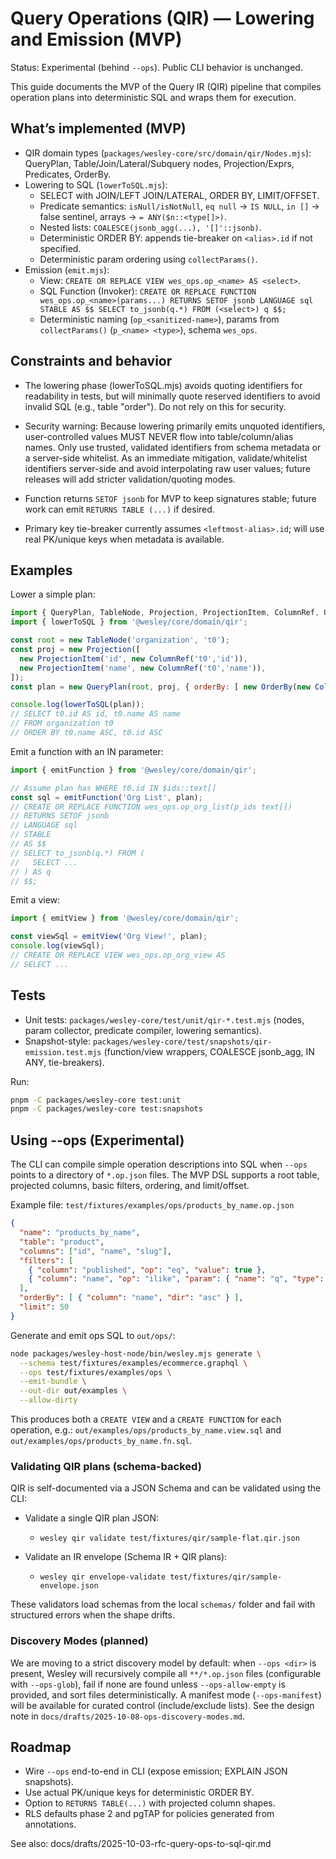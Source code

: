 # Query Operations (QIR) — Lowering and Emission (MVP)

Status: Experimental (behind `--ops`). Public CLI behavior is unchanged.

This guide documents the MVP of the Query IR (QIR) pipeline that compiles operation plans into deterministic SQL and wraps them for execution.

## What’s implemented (MVP)

- QIR domain types (`packages/wesley-core/src/domain/qir/Nodes.mjs`): QueryPlan, Table/Join/Lateral/Subquery nodes, Projection/Exprs, Predicates, OrderBy.
- Lowering to SQL (`lowerToSQL.mjs`):
  - SELECT with JOIN/LEFT JOIN/LATERAL, ORDER BY, LIMIT/OFFSET.
  - Predicate semantics: `isNull/isNotNull`, `eq null` → `IS NULL`, `in []` → false sentinel, arrays → `= ANY($n::<type[]>)`.
  - Nested lists: `COALESCE(jsonb_agg(...), '[]'::jsonb)`.
  - Deterministic ORDER BY: appends tie-breaker on `<alias>.id` if not specified.
  - Deterministic param ordering using `collectParams()`.
- Emission (`emit.mjs`):
  - View: `CREATE OR REPLACE VIEW wes_ops.op_<name> AS <select>`.
  - SQL Function (Invoker): `CREATE OR REPLACE FUNCTION wes_ops.op_<name>(params...) RETURNS SETOF jsonb LANGUAGE sql STABLE AS $$ SELECT to_jsonb(q.*) FROM (<select>) q $$;`
  - Deterministic naming (`op_<sanitized-name>`), params from `collectParams()` (`p_<name> <type>`), schema `wes_ops`.

## Constraints and behavior

- The lowering phase (lowerToSQL.mjs) avoids quoting identifiers for readability in tests, but will minimally quote reserved identifiers to avoid invalid SQL (e.g., table "order"). Do not rely on this for security.
- Security warning: Because lowering primarily emits unquoted identifiers, user-controlled values MUST NEVER flow into table/column/alias names. Only use trusted, validated identifiers from schema metadata or a server-side whitelist. As an immediate mitigation, validate/whitelist identifiers server-side and avoid interpolating raw user values; future releases will add stricter validation/quoting modes.

- Function returns `SETOF jsonb` for MVP to keep signatures stable; future work can emit `RETURNS TABLE (...)` if desired.
- Primary key tie-breaker currently assumes `<leftmost-alias>.id`; will use real PK/unique keys when metadata is available.

## Examples

Lower a simple plan:

```js
import { QueryPlan, TableNode, Projection, ProjectionItem, ColumnRef, OrderBy } from '@wesley/core/domain/qir';
import { lowerToSQL } from '@wesley/core/domain/qir';

const root = new TableNode('organization', 't0');
const proj = new Projection([
  new ProjectionItem('id', new ColumnRef('t0','id')),
  new ProjectionItem('name', new ColumnRef('t0','name')),
]);
const plan = new QueryPlan(root, proj, { orderBy: [ new OrderBy(new ColumnRef('t0','name'), 'asc') ] });

console.log(lowerToSQL(plan));
// SELECT t0.id AS id, t0.name AS name
// FROM organization t0
// ORDER BY t0.name ASC, t0.id ASC
```

Emit a function with an IN parameter:

```js
import { emitFunction } from '@wesley/core/domain/qir';

// Assume plan has WHERE t0.id IN $ids::text[]
const sql = emitFunction('Org List', plan);
// CREATE OR REPLACE FUNCTION wes_ops.op_org_list(p_ids text[])
// RETURNS SETOF jsonb
// LANGUAGE sql
// STABLE
// AS $$
// SELECT to_jsonb(q.*) FROM (
//   SELECT ...
// ) AS q
// $$;
```

Emit a view:

```js
import { emitView } from '@wesley/core/domain/qir';

const viewSql = emitView('Org View!', plan);
console.log(viewSql);
// CREATE OR REPLACE VIEW wes_ops.op_org_view AS
// SELECT ...
```

## Tests

- Unit tests: `packages/wesley-core/test/unit/qir-*.test.mjs` (nodes, param collector, predicate compiler, lowering semantics).
- Snapshot-style: `packages/wesley-core/test/snapshots/qir-emission.test.mjs` (function/view wrappers, COALESCE jsonb_agg, IN ANY, tie-breakers).

Run:

```bash
pnpm -C packages/wesley-core test:unit
pnpm -C packages/wesley-core test:snapshots
```

## Using --ops (Experimental)

The CLI can compile simple operation descriptions into SQL when `--ops` points to a directory of `*.op.json` files. The MVP DSL supports a root table, projected columns, basic filters, ordering, and limit/offset.

Example file: `test/fixtures/examples/ops/products_by_name.op.json`

```json
{
  "name": "products_by_name",
  "table": "product",
  "columns": ["id", "name", "slug"],
  "filters": [
    { "column": "published", "op": "eq", "value": true },
    { "column": "name", "op": "ilike", "param": { "name": "q", "type": "text" } }
  ],
  "orderBy": [ { "column": "name", "dir": "asc" } ],
  "limit": 50
}
```

Generate and emit ops SQL to `out/ops/`:

```bash
node packages/wesley-host-node/bin/wesley.mjs generate \
  --schema test/fixtures/examples/ecommerce.graphql \
  --ops test/fixtures/examples/ops \
  --emit-bundle \
  --out-dir out/examples \
  --allow-dirty
```

This produces both a `CREATE VIEW` and a `CREATE FUNCTION` for each operation, e.g.: `out/examples/ops/products_by_name.view.sql` and `out/examples/ops/products_by_name.fn.sql`.

### Validating QIR plans (schema-backed)

QIR is self-documented via a JSON Schema and can be validated using the CLI:

- Validate a single QIR plan JSON:
  - `wesley qir validate test/fixtures/qir/sample-flat.qir.json`

- Validate an IR envelope (Schema IR + QIR plans):
  - `wesley qir envelope-validate test/fixtures/qir/sample-envelope.json`

These validators load schemas from the local `schemas/` folder and fail with structured errors when the shape drifts.

### Discovery Modes (planned)

We are moving to a strict discovery model by default: when `--ops <dir>` is present, Wesley will recursively compile all `**/*.op.json` files (configurable with `--ops-glob`), fail if none are found unless `--ops-allow-empty` is provided, and sort files deterministically. A manifest mode (`--ops-manifest`) will be available for curated control (include/exclude lists). See the design note in `docs/drafts/2025-10-08-ops-discovery-modes.md`.

## Roadmap

- Wire `--ops` end-to-end in CLI (expose emission; EXPLAIN JSON snapshots).
- Use actual PK/unique keys for deterministic ORDER BY.
- Option to `RETURNS TABLE(...)` with projected column shapes.
- RLS defaults phase 2 and pgTAP for policies generated from annotations.

See also: docs/drafts/2025-10-03-rfc-query-ops-to-sql-qir.md
